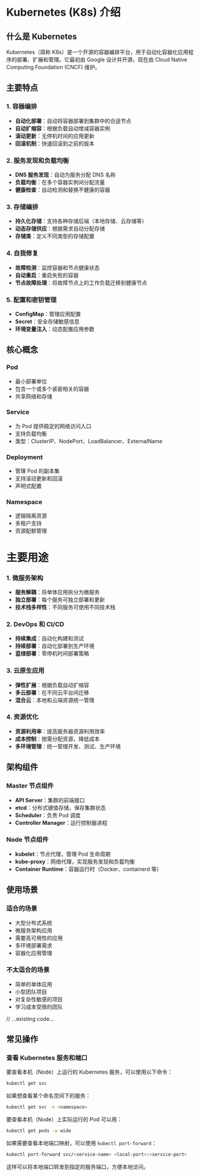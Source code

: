 # Kubernetes (K8s) 介绍

## 什么是 Kubernetes

Kubernetes（简称 K8s）是一个开源的容器编排平台，用于自动化容器化应用程序的部署、扩展和管理。它最初由 Google 设计并开源，现在由 Cloud Native Computing Foundation (CNCF) 维护。

## 主要特点

### 1. 容器编排
- **自动化部署**：自动将容器部署到集群中的合适节点
- **自动扩缩容**：根据负载自动增减容器实例
- **滚动更新**：无停机时间的应用更新
- **回滚机制**：快速回滚到之前的版本

### 2. 服务发现和负载均衡
- **DNS 服务发现**：自动为服务分配 DNS 名称
- **负载均衡**：在多个容器实例间分配流量
- **健康检查**：自动检测和替换不健康的容器

### 3. 存储编排
- **持久化存储**：支持各种存储后端（本地存储、云存储等）
- **动态存储供应**：根据需求自动分配存储
- **存储类**：定义不同类型的存储配置

### 4. 自我修复
- **故障检测**：监控容器和节点健康状态
- **自动重启**：重启失败的容器
- **节点故障处理**：将故障节点上的工作负载迁移到健康节点

### 5. 配置和密钥管理
- **ConfigMap**：管理应用配置
- **Secret**：安全存储敏感信息
- **环境变量注入**：动态配置应用参数

## 核心概念

### Pod
- 最小部署单位
- 包含一个或多个紧密相关的容器
- 共享网络和存储

### Service
- 为 Pod 提供稳定的网络访问入口
- 支持负载均衡
- 类型：ClusterIP、NodePort、LoadBalancer、ExternalName

### Deployment
- 管理 Pod 的副本集
- 支持滚动更新和回滚
- 声明式配置

### Namespace
- 逻辑隔离资源
- 多租户支持
- 资源配额管理

# 主要用途

### 1. 微服务架构
- **服务解耦**：将单体应用拆分为微服务
- **独立部署**：每个服务可独立部署和更新
- **技术栈多样性**：不同服务可使用不同技术栈

### 2. DevOps 和 CI/CD
- **持续集成**：自动化构建和测试
- **持续部署**：自动化部署到生产环境
- **蓝绿部署**：零停机时间部署策略

### 3. 云原生应用
- **弹性扩展**：根据负载自动扩缩容
- **多云部署**：在不同云平台间迁移
- **混合云**：本地和云端资源统一管理

### 4. 资源优化
- **资源利用率**：提高服务器资源利用效率
- **成本控制**：按需分配资源，降低成本
- **多环境管理**：统一管理开发、测试、生产环境

## 架构组件

### Master 节点组件
- **API Server**：集群的前端接口
- **etcd**：分布式键值存储，保存集群状态
- **Scheduler**：负责 Pod 调度
- **Controller Manager**：运行控制器进程

### Node 节点组件
- **kubelet**：节点代理，管理 Pod 生命周期
- **kube-proxy**：网络代理，实现服务发现和负载均衡
- **Container Runtime**：容器运行时（Docker、containerd 等）

## 使用场景

### 适合的场景
- 大型分布式系统
- 微服务架构应用
- 需要高可用性的应用
- 多环境部署需求
- 容器化应用管理

### 不太适合的场景
- 简单的单体应用
- 小型团队项目
- 对复杂性敏感的项目
- 学习成本受限的团队

// ...existing code...

## 常见操作

### 查看 Kubernetes 服务和端口
要查看本机（Node）上运行的 Kubernetes 服务，可以使用以下命令：

```sh
kubectl get svc
```

如果想查看某个命名空间下的服务：

```sh
kubectl get svc -n <namespace>
```

要查看本机（Node）上实际运行的 Pod 可以用：

```sh
kubectl get pods -o wide
```

如果需要查看本地端口映射，可以使用 `kubectl port-forward`：

```sh
kubectl port-forward svc/<service-name> <local-port>:<service-port>
```

这样可以将本地端口转发到指定的服务端口，方便本地访问。